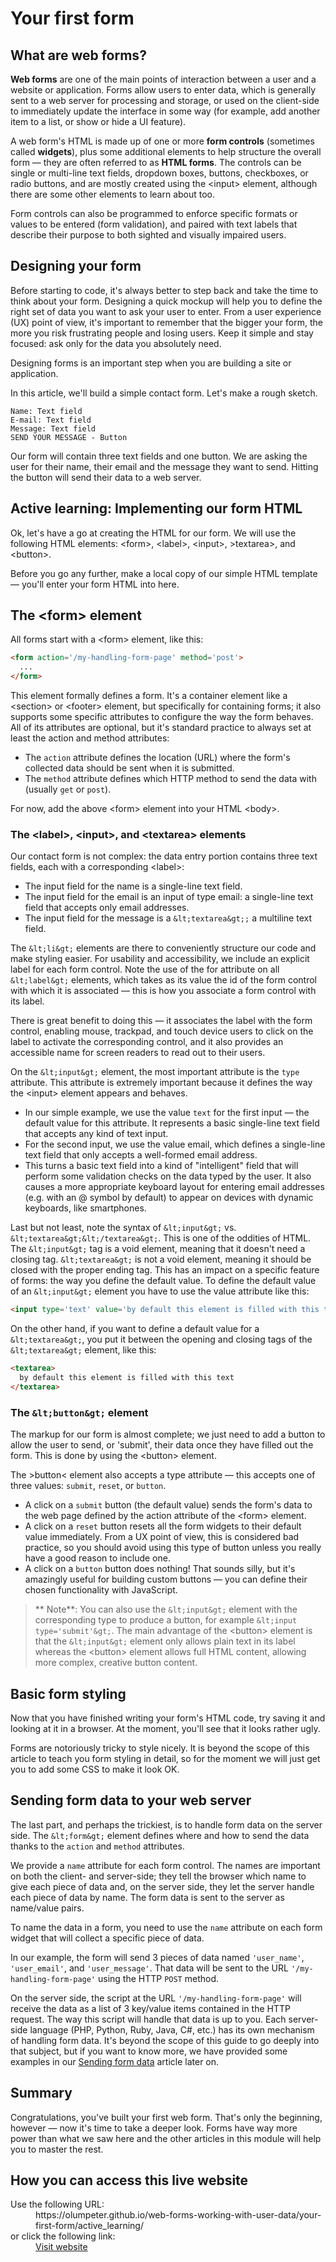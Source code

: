# Your first form

## What are web forms?

**Web forms** are one of the main points of interaction between a user and a 
website or application. Forms allow users to enter data, which is generally 
sent to a web server for processing and storage, or used on the client-side 
to immediately update the interface in some way (for example, add another 
item to a list, or show or hide a UI feature).

A web form's HTML is made up of one or more **form controls** (sometimes called 
**widgets**), plus some additional elements to help structure the overall form — 
they are often referred to as **HTML forms**. The controls can be single or 
multi-line text fields, dropdown boxes, buttons, checkboxes, or radio 
buttons, and are mostly created using the &lt;input&gt; element, although 
there are some other elements to learn about too.

Form controls can also be programmed to enforce specific formats or values to 
be entered (form validation), and paired with text labels that describe their 
purpose to both sighted and visually impaired users.

## Designing your form

Before starting to code, it's always better to step back and take the time to 
think about your form. Designing a quick mockup will help you to define the 
right set of data you want to ask your user to enter. From a user experience 
(UX) point of view, it's important to remember that the bigger your form, the 
more you risk frustrating people and losing users. Keep it simple and stay 
focused: ask only for the data you absolutely need.

Designing forms is an important step when you are building a site or 
application. 

In this article, we'll build a simple contact form. Let's make a rough sketch.

```Contact 
Name: Text field
E-mail: Text field
Message: Text field
SEND YOUR MESSAGE - Button
```

Our form will contain three text fields and one button. We are asking the user 
for their name, their email and the message they want to send. Hitting the 
button will send their data to a web server.

## Active learning: Implementing our form HTML

Ok, let's have a go at creating the HTML for our form. We will use the 
following HTML elements: &lt;form&gt;, &lt;label&gt;, &lt;input&gt;, &gt;textarea&gt;, 
and &lt;button&gt;.

Before you go any further, make a local copy of our simple HTML template — 
you'll enter your form HTML into here.

## The &lt;form&gt; element

All forms start with a &lt;form&gt; element, like this:

```html
<form action='/my-handling-form-page' method='post'>
  ...
</form>
```

This element formally defines a form. It's a container element like a 
&lt;section&gt; or &lt;footer&gt; element, but specifically for containing 
forms; it also supports some specific attributes to configure the way the 
form behaves. All of its attributes are optional, but it's standard practice 
to always set at least the action and method attributes:

- The `action` attribute defines the location (URL) where the form's 
collected data should be sent when it is submitted.
- The `method` attribute defines which HTTP method to send the data with 
(usually `get` or `post`).

For now, add the above &lt;form&gt; element into your HTML &lt;body&gt;.

### The &lt;label&gt;, &lt;input&gt;, and &lt;textarea&gt; elements

Our contact form is not complex: the data entry portion contains three text 
fields, each with a corresponding &lt;label&gt;:

  - The input field for the name is a single-line text field.
  - The input field for the email is an input of type email: a single-line 
  text field that accepts only email addresses.
  - The input field for the message is a `&lt;textarea&gt;;` a multiline text 
  field.

The `&lt;li&gt;` elements are there to conveniently structure our code and make 
styling easier. For usability and accessibility, we include an explicit label 
for each form control. Note the use of the for attribute on all `&lt;label&gt;` 
elements, which takes as its value the id of the form control with which it 
is associated — this is how you associate a form control with its label.

There is great benefit to doing this — it associates the label with the form 
control, enabling mouse, trackpad, and touch device users to click on the 
label to activate the corresponding control, and it also provides an accessible 
name for screen readers to read out to their users.

On the `&lt;input&gt;` element, the most important attribute is the `type` 
attribute. This attribute is extremely important because it defines the way 
the &lt;input&gt; element appears and behaves.

- In our simple example, we use the value `text` for the first input — the 
default value for this attribute. It represents a basic single-line text field 
that accepts any kind of text input.
- For the second input, we use the value email, which defines a single-line 
text field that only accepts a well-formed email address. 
- This turns a basic text field into a kind of &quot;intelligent&quot; field 
that will perform some validation checks on the data typed by the user. It 
also causes a more appropriate keyboard layout for entering email addresses 
(e.g. with an @ symbol by default) to appear on devices with dynamic 
keyboards, like smartphones.

Last but not least, note the syntax of `&lt;input&gt;` vs. `&lt;textarea&gt;&lt;/textarea&gt;`. 
This is one of the oddities of HTML. The `&lt;input&gt;` tag is a void element, 
meaning that it doesn't need a closing tag. `&lt;textarea&gt;` is not a void 
element, meaning it should be closed with the proper ending tag. This has an 
impact on a specific feature of forms: the way you define the default value. 
To define the default value of an `&lt;input&gt;` element you have to use the 
value attribute like this:

```html
<input type='text' value='by default this element is filled with this text' />
```

On the other hand, if you want to define a default value for a `&lt;textarea&gt;`, 
you put it between the opening and closing tags of the `&lt;textarea&gt;` 
element, like this:

```html
<textarea>
  by default this element is filled with this text
</textarea>
```

### The `&lt;button&gt;` element

The markup for our form is almost complete; we just need to add a button to 
allow the user to send, or 'submit', their data once they have filled out the 
form. This is done by using the &lt;button&gt; element.

The &gt;button&lt; element also accepts a type attribute — this accepts one 
of three values: `submit`, `reset`, or `button`.

- A click on a `submit` button (the default value) sends the form's data to 
the web page defined by the action attribute of the &lt;form&gt; element.
- A click on a `reset` button resets all the form widgets to their default 
value immediately. From a UX point of view, this is considered bad practice, 
so you should avoid using this type of button unless you really have a good 
reason to include one.
- A click on a `button` button does nothing! That sounds silly, but it's 
amazingly useful for building custom buttons — you can define their chosen 
functionality with JavaScript.


>** Note**: You can also use the `&lt;input&gt;` element with the corresponding 
type to produce a button, for example `&lt;input type='submit'&gt;`. The main 
advantage of the &lt;button&gt; element is that the `&lt;input&gt;` element 
only allows plain text in its label whereas the &lt;button&gt; element allows 
full HTML content, allowing more complex, creative button content.

## Basic form styling

Now that you have finished writing your form's HTML code, try saving it and 
looking at it in a browser. At the moment, you'll see that it looks rather ugly.

Forms are notoriously tricky to style nicely. It is beyond the scope of this 
article to teach you form styling in detail, so for the moment we will just 
get you to add some CSS to make it look OK.

## Sending form data to your web server

The last part, and perhaps the trickiest, is to handle form data on the server 
side. The `&lt;form&gt;` element defines where and how to send the data thanks 
to the `action` and `method` attributes.

We provide a `name` attribute for each form control. The names are important 
on both the client- and server-side; they tell the browser which name to give 
each piece of data and, on the server side, they let the server handle each 
piece of data by name. The form data is sent to the server as name/value pairs.

To name the data in a form, you need to use the `name` attribute on each form 
widget that will collect a specific piece of data.

In our example, the form will send 3 pieces of data named `'user_name'`, 
`'user_email'`, and `'user_message'`. That data will be sent to the URL 
`'/my-handling-form-page'` using the HTTP `POST` method.

On the server side, the script at the URL `'/my-handling-form-page'` will receive 
the data as a list of 3 key/value items contained in the HTTP request. The way 
this script will handle that data is up to you. Each server-side language 
(PHP, Python, Ruby, Java, C#, etc.) has its own mechanism of handling form 
data. It's beyond the scope of this guide to go deeply into that subject, but 
if you want to know more, we have provided some examples in our 
[Sending form data](https://developer.mozilla.org/en-US/docs/Learn/Forms/Sending_and_retrieving_form_data) 
article later on.

## Summary

Congratulations, you've built your first web form.
That's only the beginning, however — now it's time to take a deeper look. 
Forms have way more power than what we saw here and the other articles in this 
module will help you to master the rest.

## How you can access this live website

<dl>
  Use the following URL:
  <dd>
    https://olumpeter.github.io/web-forms-working-with-user-data/your-first-form/active_learning/
  </dd>
  or click the following link:
  <dd>
    <a href="https://olumpeter.github.io/web-forms-working-with-user-data/your-first-form/active_learning/">Visit website</a>
  </dd>
</dl>
